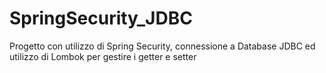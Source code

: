 # SpringSecurity_JDBC
Progetto con utilizzo di Spring Security, connessione a Database JDBC ed utilizzo di Lombok per gestire i getter e setter
